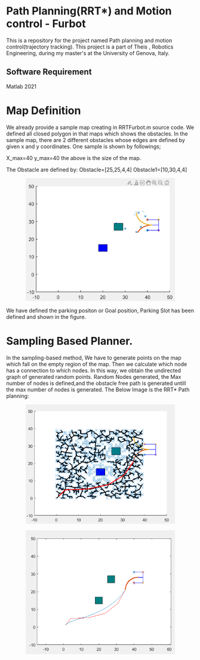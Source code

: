 # Path Planning(RRT*) and Motion control - Furbot
This is a repository for the project named Path planning and motion control(trajectory tracking).
This project is a part of Theis , Robotics Engineering, during my master's at the University of Genova, Italy.

## Software Requirement 

Matlab 2021

# Map Definition
We already provide a sample map creating in RRTFurbot.m source code. We defined all closed polygon in that maps which shows the obstacles.
In the sample map, there are 2 different obstacles whose edges are defined by given x and y coordinates.
One sample is shown by followings;

X_max=40
y_max=40
the above is the size of the map.

The Obstacle are defined by:
Obstacle=[25,25,4,4]
Obstacle1=[10,30,4,4]
<p align="center">
  <img src="Map.png" width="400"/>  
  
</p>

We have defined the parking positon or Goal position, Parking Slot has been defined and shown in the figure.


# Sampling Based Planner.

In the sampling-based method, We have to generate points on the map which fall on the empty region of the map.
Then we calculate which node has a connection to which nodes.  In this way, we obtain the undirected graph of generated random points.
Random Nodes generated, the Max number of nodes is defined,and the obstacle free path is generated  untill the max number of nodes is generated.
The Below Image is the RRT* Path planning:

<p align="center">
  <img src="RRTstar path.png" width="400"/>  
  
</p>

<p align="center">
  <img src="Smooth path.png" width="400"/>  
  
</p>
